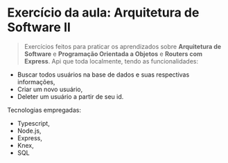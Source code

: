 # Exercício da aula:  Arquitetura de Software II

> Exercícios feitos para praticar os aprendizados sobre **Arquitetura de Software** e **Programação Orientada a Objetos** e **Routers com Express**.
Api que toda localmente, tendo as funcionalidades:

- Buscar todos usuários na base de dados e suas respectivas informações,
- Criar um novo usuário,
- Deleter um usuário a partir de seu id.

Tecnologias empregadas:

- Typescript,
- Node.js,
- Express,
- Knex,
- SQL